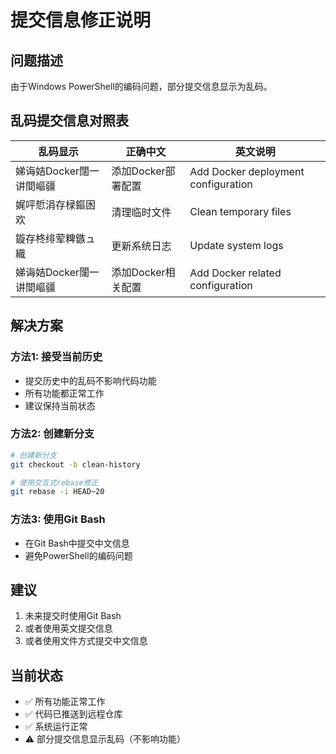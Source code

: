 # 提交信息修正说明

## 问题描述
由于Windows PowerShell的编码问题，部分提交信息显示为乱码。

## 乱码提交信息对照表

| 乱码显示 | 正确中文 | 英文说明 |
|---------|---------|---------|
| 娣诲姞Docker闊一讲間嶇疆 | 添加Docker部署配置 | Add Docker deployment configuration |
| 娓呯悊涓存椂鏂囦欢 | 清理临时文件 | Clean temporary files |
| 鏇存柊绯荤粺鏃ュ織 | 更新系统日志 | Update system logs |
| 娣诲姞Docker闥一讲間嶇疆 | 添加Docker相关配置 | Add Docker related configuration |

## 解决方案

### 方法1: 接受当前历史
- 提交历史中的乱码不影响代码功能
- 所有功能都正常工作
- 建议保持当前状态

### 方法2: 创建新分支
```bash
# 创建新分支
git checkout -b clean-history

# 使用交互式rebase修正
git rebase -i HEAD~20
```

### 方法3: 使用Git Bash
- 在Git Bash中提交中文信息
- 避免PowerShell的编码问题

## 建议
1. 未来提交时使用Git Bash
2. 或者使用英文提交信息
3. 或者使用文件方式提交中文信息

## 当前状态
- ✅ 所有功能正常工作
- ✅ 代码已推送到远程仓库
- ✅ 系统运行正常
- ⚠️ 部分提交信息显示乱码（不影响功能）
